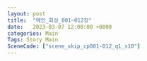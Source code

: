 ```yaml
---
layout: post
title:  "메인_회상_001~012장"
date:   2023-03-07 12:00:00 +0000
categories: Main
Tags: Story Main
SceneCode: ["scene_skip_cp001-012_q1_s10"]
---
```

